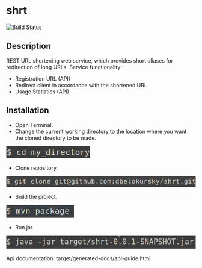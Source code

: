 # shrt
[![Build Status](https://travis-ci.org/dbelokursky/shrt.svg?branch=master)](https://travis-ci.org/dbelokursky/shrt)

## Description

REST URL shortening web service, which provides short aliases for redirection of long URLs.
Service functionality:
* Registration URL (API)
* Redirect client in accordance with the shortened URL
* Usage Statistics (API)

## Installation
* Open Terminal.
* Change the current working directory to the location where you want the cloned directory to be made.

![cd my_directory](https://github.com/dbelokursky/shrt/blob/master/src/main/resources/static/images/changeDir.png)
* Clone repository.

![git clone git@github.com:dbelokursky/shrt.git](https://github.com/dbelokursky/shrt/blob/master/src/main/resources/static/images/gitClone.png)
* Build the project.

![mvn package](https://github.com/dbelokursky/shrt/blob/master/src/main/resources/static/images/mvnPackage.png)
* Run jar.

![mvn package](https://github.com/dbelokursky/shrt/blob/master/src/main/resources/static/images/runJar.png)

Api documentation: target/generated-docs/api-guide.html